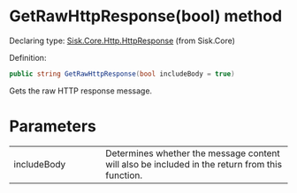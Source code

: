 <!--

Copyrights 2023 Sisk Framework - CypherPotato
Published under MIT license

!!! DO NOT EDIT THIS FILE !!!
This file was generated by a tool in the Sisk package. To edit the information in this documentation,
edit the XML documentation present in the Sisk source code.

-->


# GetRawHttpResponse(bool) method

Declaring type: [Sisk.Core.Http.HttpResponse](/read?q=/contents/spec/Sisk.Core.Http.HttpResponse.md) (from Sisk.Core)


Definition:

```cs
public string GetRawHttpResponse(bool includeBody = true)
```

Gets the raw HTTP response message.


# Parameters

<table>
    <tbody>
<tr>
    <td width="33%">includeBody</td>
    <td>Determines whether the message content will also be included in the return from this function.</td>
</tr>
    </tbody>
</table>
